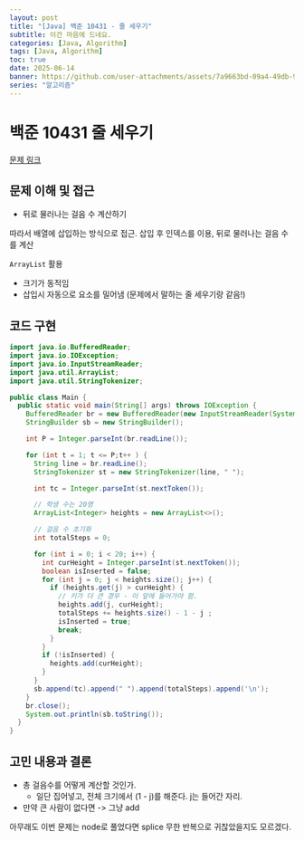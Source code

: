 ```yaml
---
layout: post
title: "[Java] 백준 10431 - 줄 세우기"
subtitle: 이건 마음에 드네요.
categories: [Java, Algorithm]
tags: [Java, Algorithm]
toc: true
date: 2025-06-14
banner: https://github.com/user-attachments/assets/7a9663bd-09a4-49db-9b32-edb5adcedc96
series: "알고리즘"
---
```


# 백준 10431 줄 세우기

[문제 링크](https://www.acmicpc.net/problem/10431)

## 문제 이해 및 접근

- 뒤로 물러나는 걸음 수 계산하기

따라서 배열에 삽입하는 방식으로 접근.
삽입 후 인덱스를 이용, 뒤로 물러나는 걸음 수를 계산

`ArrayList` 활용

- 크기가 동적임
- 삽입시 자동으로 요소를 밀어냄 (문제에서 말하는 줄 세우기랑 같음!)

## 코드 구현

```java
import java.io.BufferedReader;
import java.io.IOException;
import java.io.InputStreamReader;
import java.util.ArrayList;
import java.util.StringTokenizer;

public class Main {
  public static void main(String[] args) throws IOException {
    BufferedReader br = new BufferedReader(new InputStreamReader(System.in));
    StringBuilder sb = new StringBuilder();

    int P = Integer.parseInt(br.readLine());

    for (int t = 1; t <= P;t++ ) {
      String line = br.readLine();
      StringTokenizer st = new StringTokenizer(line, " ");

      int tc = Integer.parseInt(st.nextToken());

      // 학생 수는 20명
      ArrayList<Integer> heights = new ArrayList<>();

      // 걸음 수 초기화
      int totalSteps = 0;

      for (int i = 0; i < 20; i++) {
        int curHeight = Integer.parseInt(st.nextToken());
        boolean isInserted = false;
        for (int j = 0; j < heights.size(); j++) {
          if (heights.get(j) > curHeight) {
            // 키가 더 큰 경우 - 이 앞에 들어가야 함.
            heights.add(j, curHeight);
            totalSteps += heights.size() - 1 - j ;
            isInserted = true;
            break;
          }
        }
        if (!isInserted) {
          heights.add(curHeight);
        }
      }
      sb.append(tc).append(" ").append(totalSteps).append('\n');
    }
    br.close();
    System.out.println(sb.toString());
  }
}

```

## 고민 내용과 결론

- 총 걸음수를 어떻게 계산할 것인가.
  - 일단 집어넣고, 전체 크기에서 (1 - j)를 해준다. j는 들어간 자리.
- 만약 큰 사람이 없다면 -> 그냥 add

아무래도 이번 문제는 node로 풀었다면 splice 무한 반복으로 귀찮았을지도 모르겠다.

